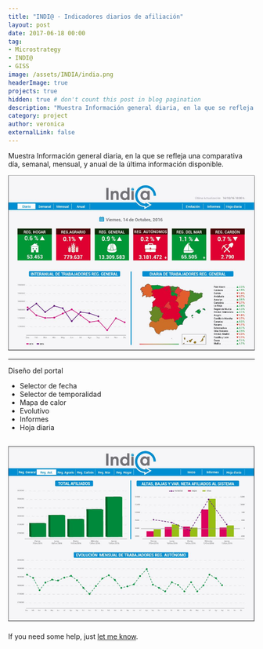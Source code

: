 ```yaml
---
title: "INDI@ - Indicadores diarios de afiliación"
layout: post
date: 2017-06-18 00:00
tag: 
- Microstrategy 
- INDI@ 
- GISS
image: /assets/INDIA/india.png
headerImage: true
projects: true
hidden: true # don't count this post in blog pagination
description: "Muestra Información general diaria, en la que se refleja una comparativa día, semanal, mensual, y anual  de la última información disponible."
category: project
author: veronica
externalLink: false
---
```



Muestra Información general diaria, en la que se refleja una comparativa día, semanal, mensual, y anual  de la última información disponible.

![Screenshot](/assets/INDIA/INDIA1.png)

---

Diseño del portal

- Selector de fecha
- Selector de temporalidad
- Mapa de calor
- Evolutivo
- Informes
- Hoja diaria

![Screenshot](/assets/INDIA/INDIA2.png)
---

If you need some help, just [let me know](mailto:veronicasanchezmorales86@gmail.com).
